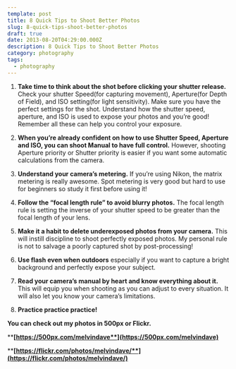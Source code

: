 ```yaml
---
template: post
title: 8 Quick Tips to Shoot Better Photos
slug: 8-quick-tips-shoot-better-photos
draft: true
date: 2013-08-20T04:29:00.000Z
description: 8 Quick Tips to Shoot Better Photos
category: photography
tags:
  - photography
---
```

1. **Take time to think about the shot before clicking your shutter release.** Check your shutter Speed(for capturing movement), Aperture(for Depth of Field), and ISO setting(for light sensitivity). Make sure you have the perfect settings for the shot. Understand how the shutter speed, aperture, and ISO is used to expose your photos and you’re good! Remember all these can help you control your exposure.

2. **When you’re already confident on how to use Shutter Speed, Aperture and ISO, you can shoot Manual to have full control.** However, shooting Aperture priority or Shutter priority is easier if you want some automatic calculations from the camera.
3. **Understand your camera’s metering.** If you’re using Nikon, the matrix metering is really awesome. Spot metering is very good but hard to use for beginners so study it first before using it!
4. **Follow the “focal length rule” to avoid blurry photos.** The focal length rule is setting the inverse of your shutter speed to be greater than the focal length of your lens.
5. **Make it a habit to delete underexposed photos from your camera.** This will instill discipline to shoot perfectly exposed photos. My personal rule is not to salvage a poorly captured shot by post-processing!
6. **Use flash even when outdoors** especially if you want to capture a bright background and perfectly expose your subject.
7. **Read your camera’s manual by heart and know everything about it.** This will equip you when shooting as you can adjust to every situation. It will also let you know your camera’s limitations.
8. **Practice practice practice!**

**You can check out my photos in 500px or Flickr.**

****[**https://500px.com/melvindave**](https://500px.com/melvindave)****

****[**https://flickr.com/photos/melvindave/**](https://flickr.com/photos/melvindave/)****
